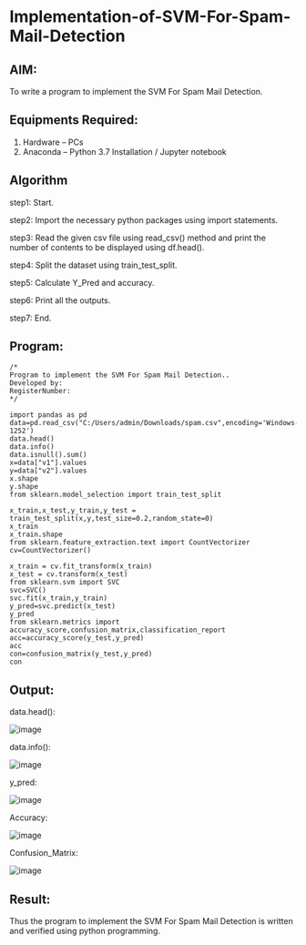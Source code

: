 # Implementation-of-SVM-For-Spam-Mail-Detection

## AIM:
To write a program to implement the SVM For Spam Mail Detection.

## Equipments Required:
1. Hardware – PCs
2. Anaconda – Python 3.7 Installation / Jupyter notebook

## Algorithm
step1: Start.

step2: Import the necessary python packages using import statements.

step3: Read the given csv file using read_csv() method and print the number of contents to be displayed using df.head().

step4: Split the dataset using train_test_split.

step5: Calculate Y_Pred and accuracy.

step6: Print all the outputs.

step7: End.

## Program:
```
/*
Program to implement the SVM For Spam Mail Detection..
Developed by: 
RegisterNumber:  
*/

import pandas as pd
data=pd.read_csv("C:/Users/admin/Downloads/spam.csv",encoding='Windows-1252')
data.head()
data.info()
data.isnull().sum()
x=data["v1"].values
y=data["v2"].values
x.shape
y.shape
from sklearn.model_selection import train_test_split

x_train,x_test,y_train,y_test = train_test_split(x,y,test_size=0.2,random_state=0)
x_train
x_train.shape
from sklearn.feature_extraction.text import CountVectorizer
cv=CountVectorizer()

x_train = cv.fit_transform(x_train)
x_test = cv.transform(x_test)
from sklearn.svm import SVC
svc=SVC()
svc.fit(x_train,y_train)
y_pred=svc.predict(x_test)
y_pred
from sklearn.metrics import accuracy_score,confusion_matrix,classification_report
acc=accuracy_score(y_test,y_pred)
acc
con=confusion_matrix(y_test,y_pred)
con
```

## Output:
data.head():

![image](https://github.com/user-attachments/assets/f8bf8910-4e73-4a1b-899f-f6c2bbe31d92)

data.info():

![image](https://github.com/user-attachments/assets/05af1adf-e0cb-497e-964c-064021302199)

y_pred:

![image](https://github.com/user-attachments/assets/76560b35-e221-420c-a18e-709f75989bfe)

Accuracy:

![image](https://github.com/user-attachments/assets/201cd1e0-087e-4507-ab1f-66151ea54b32)

Confusion_Matrix:

![image](https://github.com/user-attachments/assets/75363291-6913-4621-8836-9f787f57913b)



## Result:
Thus the program to implement the SVM For Spam Mail Detection is written and verified using python programming.
